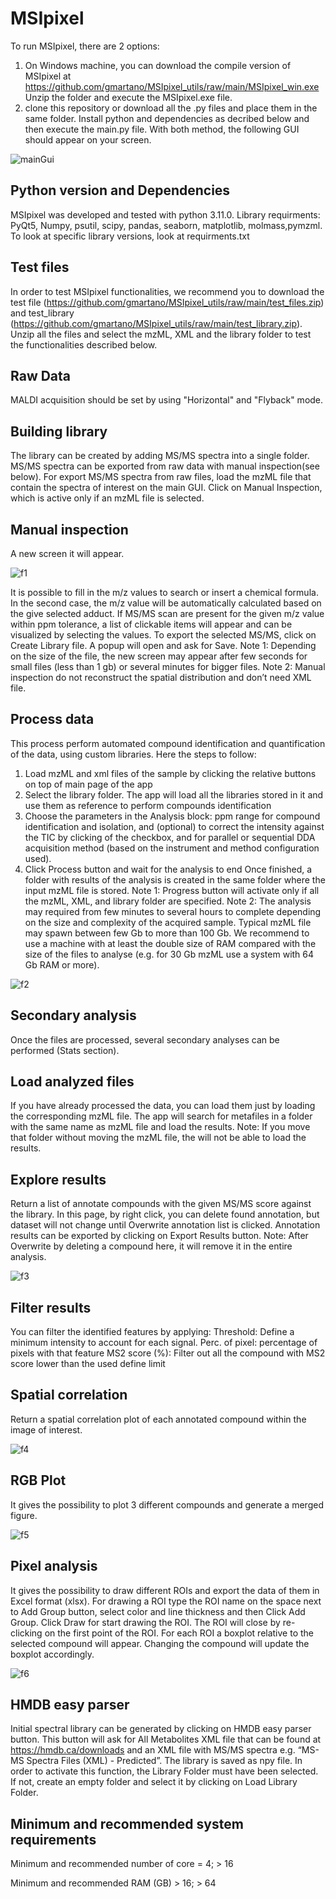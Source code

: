 # MSIpixel
To run MSIpixel, there are 2 options:
1)	On Windows machine, you can download the compile version of MSIpixel at https://github.com/gmartano/MSIpixel_utils/raw/main/MSIpixel_win.exe 
Unzip the folder and execute the MSIpixel.exe file.
2)	clone this repository or download all the .py files and place them in the same folder. Install python and dependencies as decribed below and then execute the main.py file. 
With both method, the following GUI should appear on your screen.

![mainGui](https://github.com/gmartano/MSIpixel/assets/91892227/82faa789-b530-4e7a-99a2-898c0f6743a5)

## Python version and Dependencies
MSIpixel was developed and tested with python 3.11.0. Library requirments: PyQt5, Numpy, psutil, scipy, pandas, seaborn, matplotlib, molmass,pymzml. To look at specific library versions, look at requirments.txt

## Test files
In order to test MSIpixel functionalities, we recommend you to download the test file (https://github.com/gmartano/MSIpixel_utils/raw/main/test_files.zip) and test_library (https://github.com/gmartano/MSIpixel_utils/raw/main/test_library.zip).
Unzip all the files and select the mzML, XML and the library folder to test the functionalities described below.

## Raw Data
MALDI acquisition should be set by using "Horizontal" and "Flyback" mode.

## Building library
The library can be created by adding MS/MS spectra into a single folder. MS/MS spectra can be exported from raw data with manual inspection(see below).
For export MS/MS spectra from raw files, load the mzML file that contain the spectra of interest on the main GUI.
Click on Manual Inspection, which is active only if an mzML file is selected.

## Manual inspection
A new screen it will appear. 

![f1](https://github.com/gmartano/MSIpixel/assets/91892227/c410c762-4c73-4231-9109-f69512a79e63)

It is possible to fill in the m/z values to search or insert a chemical formula. In the second case, the m/z value will be automatically calculated based on the give selected adduct. If MS/MS scan are present for the given m/z value within ppm tolerance, a list of clickable items will appear and can be visualized by selecting the values. To export the selected MS/MS, click on Create Library file. A popup will open and ask for Save.
Note 1: Depending on the size of the file, the new screen may appear after few seconds for small files (less than 1 gb) or several minutes for bigger files.
Note 2: Manual inspection do not reconstruct the spatial distribution and don’t need XML file.

## Process data
This process perform automated compound identification and quantification of the data, using custom libraries. Here the steps to follow:
1. Load mzML and xml files of the sample by clicking the relative buttons on top of main page of the app
2. Select the library folder. The app will load all the libraries stored in it and use them as reference to perform compounds identification
3. Choose the parameters in the Analysis block: ppm range for compound identification and isolation, and (optional) to correct the intensity against the TIC by clicking of the checkbox, and for parallel or sequential DDA acquisition method (based on the instrument and method configuration used).
4. Click Process button and wait for the analysis to end Once finished, a folder with results of the analysis is created in the same folder where the input mzML file is stored.
Note 1: Progress button will activate only if all the mzML, XML, and library folder are specified. 
Note 2: The analysis may required from few minutes to several hours to complete depending on the size and complexity of the acquired sample. Typical mzML file may spawn between few Gb to more than 100 Gb. We recommend to use a machine with at least the double size of RAM compared with the size of the files to analyse (e.g. for 30 Gb mzML use a system with 64 Gb RAM or more).

![f2](https://github.com/gmartano/MSIpixel/assets/91892227/27d749ee-03bd-46cc-b8b3-bbb59dceb798)

## Secondary analysis
Once the files are processed, several secondary analyses can be performed (Stats section).


## Load analyzed files
If you have already processed the data, you can load them just by loading the corresponding mzML file. The app will search for metafiles in a folder with the same name as mzML file and load the results.
Note: If you move that folder without moving the mzML file, the will not be able to load the results. 

## Explore results
Return a list of annotate compounds with the given MS/MS score against the library.
In this page, by right click, you can delete found annotation, but dataset will not change until Overwrite annotation list is clicked.
Annotation results can be exported by clicking on Export Results button.
Note: After Overwrite by deleting a compound here, it will remove it in the entire analysis.

![f3](https://github.com/gmartano/MSIpixel/assets/91892227/9a291052-1073-470f-a1ad-462e9f9f396a)

## Filter results
You can filter the identified features by applying:
Threshold: Define a minimum intensity to account for each signal.
Perc. of pixel: percentage of pixels with that feature
MS2 score (%): Filter out all the compound with MS2 score lower than the used define limit

## Spatial correlation
Return a spatial correlation plot of each annotated compound within the image of interest.

![f4](https://github.com/gmartano/MSIpixel/assets/91892227/605fe859-6460-4ef8-b43e-9df06530a7fd)

## RGB Plot
It gives the possibility to plot 3 different compounds and generate a merged figure.

![f5](https://github.com/gmartano/MSIpixel/assets/91892227/3f3097a7-c01b-4755-b640-573afe960c2f)

## Pixel analysis
It gives the possibility to draw different ROIs and export the data of them in Excel format (xlsx).
For drawing a ROI type the ROI name on the space next to Add Group button, select color and line thickness and then Click Add Group.
Click Draw for start drawing the ROI. The ROI will close by re-clicking on the first point of the ROI. For each ROI a boxplot relative to the selected compound will appear. Changing the compound will update the boxplot accordingly.

![f6](https://github.com/gmartano/MSIpixel/assets/91892227/6e4bf734-ca8b-4bfb-85db-2999a14c5c27)

## HMDB easy parser
Initial spectral library can be generated by clicking on HMDB easy parser button. This button will ask for All Metabolites XML file that can be found at https://hmdb.ca/downloads and an XML file with MS/MS spectra e.g. “MS-MS Spectra Files (XML) - Predicted”. The library is saved as npy file.
In order to activate this function, the Library Folder must have been selected. If not, create an empty folder and select it by clicking on Load Library Folder.

## Minimum and recommended system requirements
Minimum and recommended number of core = 4; > 16

Minimum and recommended RAM (GB) > 16; > 64

